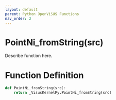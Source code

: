 ```yaml
---
layout: default
parent: Python OpenViSUS Functions
nav_order: 2
---
```


# PointNi_fromString(src)

Describe function here.

# Function Definition

```python
def PointNi_fromString(src):
    return _VisusKernelPy.PointNi_fromString(src)
```